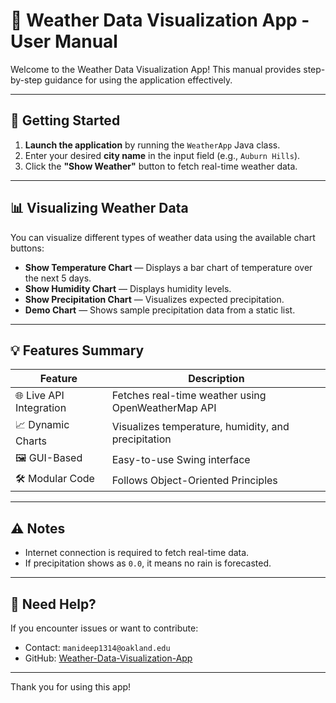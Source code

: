 
# 📘 Weather Data Visualization App - User Manual

Welcome to the Weather Data Visualization App! This manual provides step-by-step guidance for using the application effectively.

---

## 🏁 Getting Started

1. **Launch the application** by running the `WeatherApp` Java class.
2. Enter your desired **city name** in the input field (e.g., `Auburn Hills`).
3. Click the **"Show Weather"** button to fetch real-time weather data.

---

## 📊 Visualizing Weather Data

You can visualize different types of weather data using the available chart buttons:

- **Show Temperature Chart** — Displays a bar chart of temperature over the next 5 days.
- **Show Humidity Chart** — Displays humidity levels.
- **Show Precipitation Chart** — Visualizes expected precipitation.
- **Demo Chart** — Shows sample precipitation data from a static list.

---

## 💡 Features Summary

| Feature | Description |
|--------|-------------|
| 🌐 Live API Integration | Fetches real-time weather using OpenWeatherMap API |
| 📈 Dynamic Charts | Visualizes temperature, humidity, and precipitation |
| 🖼️ GUI-Based | Easy-to-use Swing interface |
| 🛠️ Modular Code | Follows Object-Oriented Principles |

---

## ⚠️ Notes
- Internet connection is required to fetch real-time data.
- If precipitation shows as `0.0`, it means no rain is forecasted.

---

## 🙋 Need Help?
If you encounter issues or want to contribute:
- Contact: `manideep1314@oakland.edu`
- GitHub: [Weather-Data-Visualization-App](https://github.com/Manideep1314/Weather-Data-Visualization-App)

---

Thank you for using this app!
